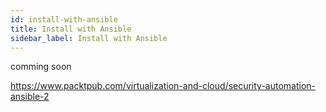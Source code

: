 ```yaml
---
id: install-with-ansible
title: Install with Ansible
sidebar_label: Install with Ansible
---
```



comming soon

https://www.packtpub.com/virtualization-and-cloud/security-automation-ansible-2

